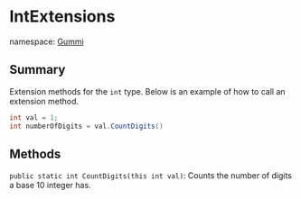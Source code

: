 # IntExtensions

namespace: [Gummi](../)

## Summary

Extension methods for the `int` type. Below is an example of how to call an extension method.

```csharp
int val = 1;
int numberOfDigits = val.CountDigits()
```

## Methods

`public static int CountDigits(this int val)`:  Counts the number of digits a base 10 integer has.


